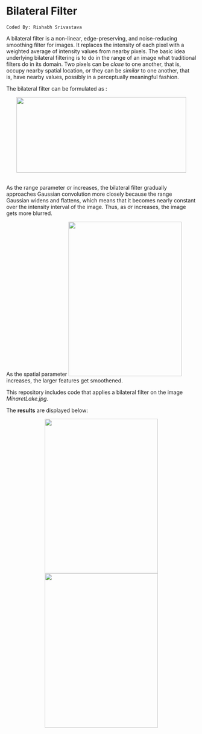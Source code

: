 # Bilateral Filter
```
Coded By: Rishabh Srivastava
```
A bilateral filter is a non-linear, edge-preserving, and noise-reducing smoothing filter for images. It replaces the intensity of each pixel with a weighted average of intensity values from nearby pixels. The basic idea underlying bilateral filtering is to do in the range of an image what traditional filters do in its domain. Two pixels can be _close_ to one another, that is, occupy nearby spatial location, or they can be _similar_ to one another, that is, have nearby values, possibly in a perceptually meaningful fashion.

The bilateral filter can be formulated as :
<div align = "center">
  <img src = "https://user-images.githubusercontent.com/39689610/118398869-09b32c00-b678-11eb-877e-8084c53d357a.png" width = "450" height = "200">
</div>
<br>

As the range parameter σr increases, the bilateral filter gradually approaches Gaussian convolution more closely because the range Gaussian widens and flattens, which means that it becomes nearly constant over the intensity interval of the image. Thus, as σr increases, the image gets more blurred.

As the spatial parameter <img src = "https://user-images.githubusercontent.com/39689610/118399970-564d3600-b67d-11eb-9105-079181af4a14.png" width = "300" height = "409"> increases, the larger features get smoothened.


This repository includes code that applies a bilateral filter on the image _MinaretLake.jpg_.

The **results** are displayed below:

<div align = "center">
  <kbd>
    <img src = "https://user-images.githubusercontent.com/39689610/118399970-564d3600-b67d-11eb-9105-079181af4a14.png" width = "300" height = "409">
    <img src = "https://user-images.githubusercontent.com/39689610/118399979-5ea57100-b67d-11eb-9d24-38c1b91e9e31.png" width = "300" height = "409">
  </kbd>
</div>
